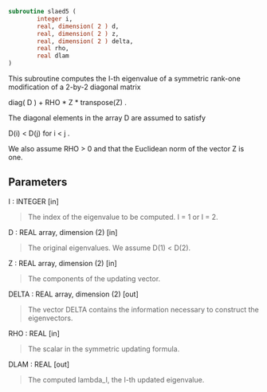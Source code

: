 ```fortran
subroutine slaed5 (
        integer i,
        real, dimension( 2 ) d,
        real, dimension( 2 ) z,
        real, dimension( 2 ) delta,
        real rho,
        real dlam
)
```

This subroutine computes the I-th eigenvalue of a symmetric rank-one
modification of a 2-by-2 diagonal matrix

diag( D )  +  RHO \* Z \* transpose(Z) .

The diagonal elements in the array D are assumed to satisfy

D(i) < D(j)  for  i < j .

We also assume RHO > 0 and that the Euclidean norm of the vector
Z is one.

## Parameters
I : INTEGER [in]
> The index of the eigenvalue to be computed.  I = 1 or I = 2.

D : REAL array, dimension (2) [in]
> The original eigenvalues.  We assume D(1) < D(2).

Z : REAL array, dimension (2) [in]
> The components of the updating vector.

DELTA : REAL array, dimension (2) [out]
> The vector DELTA contains the information necessary
> to construct the eigenvectors.

RHO : REAL [in]
> The scalar in the symmetric updating formula.

DLAM : REAL [out]
> The computed lambda_I, the I-th updated eigenvalue.
